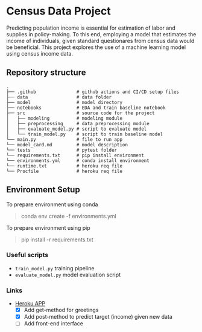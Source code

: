 # Census Data Project
Predicting population income is essential for estimation of labor and supplies in policy-making. To this end, employing a model that estimates the income of individuals, given standard questionares from census data would be beneficial. This project explores the use of a machine learning model using census income data.   
  
## Repository structure
```
.
├── .github               # github actions and CI/CD setup files
├── data                  # data folder
├── model                 # model directory
├── notebooks             # EDA and train baseline notebook
├── src                   # source code for the project
│   ├── modeling          # modeling module
│   ├── preprocessing     # data preprocessing module
│   ├── evaluate_model.py # script to evaluate model
│   └── train_model.py    # script to train baseline model
└── main.py               # file to run app
└── model_card.md         # model description
└── tests                 # pytest folder
└── requirements.txt      # pip install environment
└── environments.yml      # conda install environment
└── runtime.txt           # heroku req file
└── Procfile              # heroku req file
```
  
## Environment Setup
To prepare environment using conda

> conda env create -f environments.yml
  
To prepare environment using pip

>  pip install -r requirements.txt
    

### Useful scripts
- `train_model.py` training pipeline
- `evaluate_model.py` model evaluation script
### Links
- [Heroku APP](https://predict-income-by-census-data.herokuapp.com/)
    - [x] Add get-method for greetings  
    - [x] Add post-method to predict target (income) given new data  
    - [ ] Add front-end interface  
